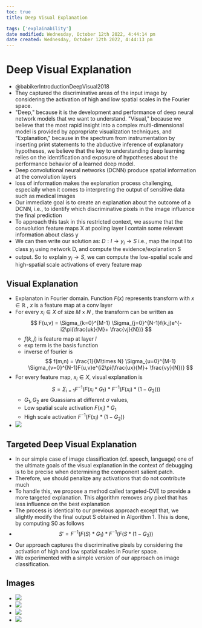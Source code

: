 ```yaml
---
toc: true
title: Deep Visual Explanation

tags: ['explainability']
date modified: Wednesday, October 12th 2022, 4:44:14 pm
date created: Wednesday, October 12th 2022, 4:44:13 pm
---
```


# Deep Visual Explanation

- @babikerIntroductionDeepVisual2018
- They captured the discriminative areas of the input image by considering the activation of high and low spatial scales in the Fourier space.
- "Deep," because it is the development and performance of deep neural network models that we want to understand. "Visual," because we believe that the most rapid insight into a complex multi-dimensional model is provided by appropriate visualization techniques, and "Explanation," because in the spectrum from instrumentation by inserting print statements to the abductive inference of explanatory hypotheses, we believe that the key to understanding deep learning relies on the identification and exposure of hypotheses about the performance behavior of a learned deep model.
- Deep convolutional neural networks (DCNN) produce spatial information at the convolution layers
- loss of information makes the explanation process challenging, especially when it comes to interpreting the output of sensitive data such as medical images
- Our immediate goal is to create an explanation about the outcome of a DCNN, i.e., to identify which discriminative pixels in the image influence the final prediction
- To approach this task in this restricted context, we assume that the convolution feature maps X at pooling layer l contain some relevant information about class y
- We can then write our solution as: $D : I \rightarrow y_{i} \rightarrow S$ i.e., map the input I to class $y_{i}$ using network D, and compute the evidence/explanation S
- output. So to explain $y_{i} \rightarrow S$, we can compute the low-spatial scale and high-spatial scale activations of every feature map

## Visual Explanation
- Explanaton in Fourier domain. Function $F(x)$ represents transform with $x \in \mathbb{R}$ , $x$ is a feature map at a conv layer
- For every $x_{i} \in X$ of size $M \times N$ , the transform  can be written as $$
F(u,v) = \Sigma_{k=0}^{M-1} \Sigma_{j=0}^{N-1}f(k,j)e^{-i2\pi(\frac{uk}{M}+ \frac{vj}{N})}
$$
	- $f(k,j)$ is feature map at layer $l$
	- exp term is the basis function
	- inverse of fourier is $$
f(m,n) = \frac{1}{M\times N} \Sigma_{u=0}^{M-1} \Sigma_{v=0}^{N-1}F(u,v)e^{i2\pi(\frac{ux}{M}+ \frac{vy}{N})}
$$
- For every feature map, $x_{i} \in X$, visual explanation is $$
S = \Sigma_{i=1}F^{-1}(F(x_{i} * G_{1}) * F^{-1}(F(x_{i})*(1-G_{2})))
$$
	- $G_{1}, G_{2}$ are Guassians at different $\sigma$ values,
	- Low spatial scale activation $F(x_{i})*G_{1}$
	- High scale activation $F^{-1}(F(x_{i})*(1-G_{2}))$
- ![](../images/Pasted%20image%2020230511183730.png)

## Targeted Deep Visual Explanation
- In our simple case of image classification (cf. speech, language) one of the ultimate goals of the visual explanation in the context of debugging is to be precise when determining the component salient patch.
- Therefore, we should penalize any activations that do not contribute much
- To handle this, we propose a method called targeted-DVE to provide a more targeted explanation. This algorithm removes any pixel that has less influence on the best explanation
- The process is identical to our previous approach except that, we slightly modify the final output S obtained in Algorithm 1. This is done, by computing S0 as follows
- $$S' = F^{−1}(F(S) * G_{1}) * F^{−1}(F(S * (1 − G_{2}))
$$
- Our approach captures the discriminative pixels by considering the activation of high and low spatial scales in Fourier space.
- We experimented with a simple version of our approach on image classification.

## Images
- ![](../images/Pasted%20image%2020230511184656.png)
- ![](../images/Pasted%20image%2020230511184707.png)
- ![](../images/Pasted%20image%2020230511184713.png)
- ![](../images/Pasted%20image%2020230511184723.png)



